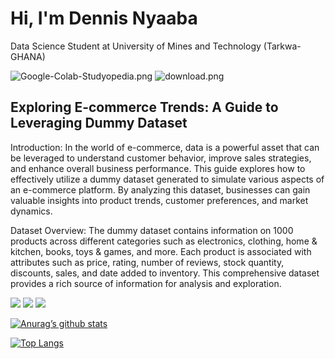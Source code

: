 # Hi, I'm Dennis Nyaaba
Data Science Student at University of Mines and Technology (Tarkwa-GHANA)

![Google-Colab-Studyopedia.png](https://github.com/Truth300/Ecommerce-Data-Analysis/blob/main/Google-Colab-Studyopedia.png)
![download.png](https://github.com/Truth300/Ecommerce-Data-Analysis/blob/main/download.png)

## Exploring E-commerce Trends: A Guide to Leveraging Dummy Dataset

Introduction:
In the world of e-commerce, data is a powerful asset that can be leveraged to understand customer behavior, improve sales strategies, and enhance overall business performance. This guide explores how to effectively utilize a dummy dataset generated to simulate various aspects of an e-commerce platform. By analyzing this dataset, businesses can gain valuable insights into product trends, customer preferences, and market dynamics.

Dataset Overview:
The dummy dataset contains information on 1000 products across different categories such as electronics, clothing, home & kitchen, books, toys & games, and more. Each product is associated with attributes such as price, rating, number of reviews, stock quantity, discounts, sales, and date added to inventory. This comprehensive dataset provides a rich source of information for analysis and exploration.


![](https://img.shields.io/badge/Code-Python-informational?style=flat&logo=python&color=yellow)
![](https://img.shields.io/badge/Code-MySQL-informational?style=flat&logo=MySQL&color=61DAFB)
![](https://img.shields.io/badge/Code-Pandas-informational?style=flat&logo=pandas&color=white)




[![Anurag’s github stats](https://github-readme-stats.vercel.app/api?username=Truth300)](https://github.com/Truth300)

[![Top Langs](https://github-readme-stats.vercel.app/api/top-langs/?username=Truth300&layout=compact)](https://github.com/Truth300)
